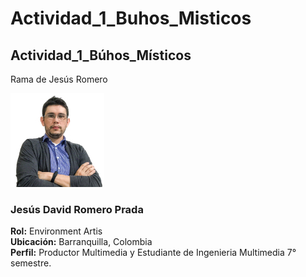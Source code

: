 # Actividad_1_Buhos_Misticos
Actividad_1_Búhos_Místicos
---
Rama de Jesús Romero

![Mi foto](img_comida_JesúsRomero/Foto_JesúsRomero.jpg)
### Jesús David Romero Prada 
**Rol:** Environment Artis  
**Ubicación:** Barranquilla, Colombia  
**Perfil:** Productor Multimedia y Estudiante de Ingenieria Multimedia 7° semestre.
